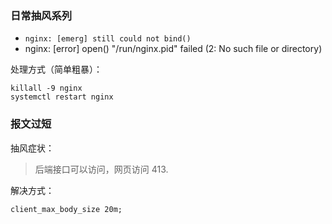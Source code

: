 
### 日常抽风系列

- `nginx: [emerg] still could not bind()`
- nginx: [error] open() "/run/nginx.pid" failed (2: No such file or directory)

处理方式（简单粗暴）：

```
killall -9 nginx
systemctl restart nginx
```


### 报文过短

抽风症状：

> 后端接口可以访问，网页访问 413.

解决方式：

`client_max_body_size 20m;`